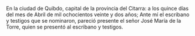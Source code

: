 En la ciudad de Quibdo, capital de la provincia del Citarra: a los quince días del mes de Abril de mil ochocientos veinte y dos años; Ante mí el escribano y testigos que se nominaron, pareció presente el señor José María de la Torre, quien se presentó al escribano y testigos.